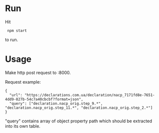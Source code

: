 # Run

Hit
```
 npm start
```
to run.

# Usage

Make http post request to :8000.

Request example:
```
{
  "url": "https://declarations.com.ua/declaration/nacp_7171fd8e-7651-4dd9-827b-54c7a40cbcbf?format=json",
  "query": ["declaration.nacp_orig.step_9.*", "declaration.nacp_orig.step_11.*", "declaration.nacp_orig.step_2.*"]
}
``` 

"query" contains array of object property path which should be extracted into its own table.